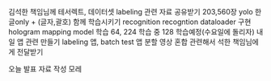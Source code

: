 김석한 책임님께 테서렉트, 데이터셋 labeling 관련 자료 공유받기
	203,560장
yolo 한글only + (글자,괄호) 함께 학습시키기
recognition
	recogntion dataloader 구현
		hologram mapping
	model 학습
		64, 224 학습 중
		128 학습예정(수요일에 돌리자)
내일 앱 관련 만들기
	labeling 앱, batch test 앱 분할
	영상 혼합 관련해서 석한 책임님에게 전달받기


오늘 발표 자료 작성
모레 

